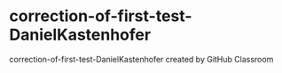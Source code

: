 # correction-of-first-test-DanielKastenhofer
correction-of-first-test-DanielKastenhofer created by GitHub Classroom
